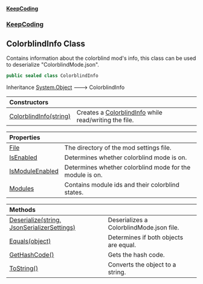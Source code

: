 #### [KeepCoding](index.md 'index')
### [KeepCoding](KeepCoding.md 'KeepCoding')
## ColorblindInfo Class
Contains information about the colorblind mod's info, this class can be used to deserialize "ColorblindMode.json".  
```csharp
public sealed class ColorblindInfo
```

Inheritance [System.Object](https://docs.microsoft.com/en-us/dotnet/api/System.Object 'System.Object') &#129106; ColorblindInfo  

| Constructors | |
| :--- | :--- |
| [ColorblindInfo(string)](ColorblindInfo..ctor.cYbL8gpqabBb6u.woaQCvA.md 'KeepCoding.ColorblindInfo.ColorblindInfo(string)') | Creates a [ColorblindInfo](ColorblindInfo.md 'KeepCoding.ColorblindInfo') while read/writing the file.<br/> |

| Properties | |
| :--- | :--- |
| [File](ColorblindInfo.File.md 'KeepCoding.ColorblindInfo.File') | The directory of the mod settings file.<br/> |
| [IsEnabled](ColorblindInfo.IsEnabled.md 'KeepCoding.ColorblindInfo.IsEnabled') | Determines whether colorblind mode is on.<br/> |
| [IsModuleEnabled](ColorblindInfo.IsModuleEnabled.md 'KeepCoding.ColorblindInfo.IsModuleEnabled') | Determines whether colorblind mode for the module is on.<br/> |
| [Modules](ColorblindInfo.Modules.md 'KeepCoding.ColorblindInfo.Modules') | Contains module ids and their colorblind states.<br/> |

| Methods | |
| :--- | :--- |
| [Deserialize(string, JsonSerializerSettings)](ColorblindInfo.Deserialize.+QhNzkebVf+Ed0xzieVMkQ.md 'KeepCoding.ColorblindInfo.Deserialize(string, JsonSerializerSettings)') | Deserializes a ColorblindMode.json file.<br/> |
| [Equals(object)](ColorblindInfo.Equals.BBUadRh8kcdRKUeyBpD39w.md 'KeepCoding.ColorblindInfo.Equals(object)') | Determines if both objects are equal.<br/> |
| [GetHashCode()](ColorblindInfo.GetHashCode().md 'KeepCoding.ColorblindInfo.GetHashCode()') | Gets the hash code.<br/> |
| [ToString()](ColorblindInfo.ToString().md 'KeepCoding.ColorblindInfo.ToString()') | Converts the object to a string.<br/> |
